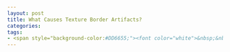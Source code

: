 ```yaml
---
layout: post
title: What Causes Texture Border Artifacts?
categories:
tags:
- <span style="background-color:#DD6655;"><font color="white">&nbsp;&nbsp;GBA&nbsp;&nbsp;</font></span>
---
```


